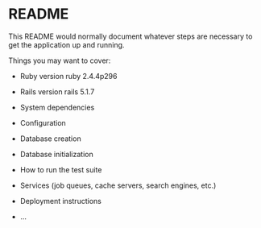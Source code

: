 # README

This README would normally document whatever steps are necessary to get the
application up and running.

Things you may want to cover:

* Ruby version
  ruby 2.4.4p296
* Rails version
  rails 5.1.7
* System dependencies

* Configuration

* Database creation

* Database initialization

* How to run the test suite

* Services (job queues, cache servers, search engines, etc.)

* Deployment instructions

* ...
